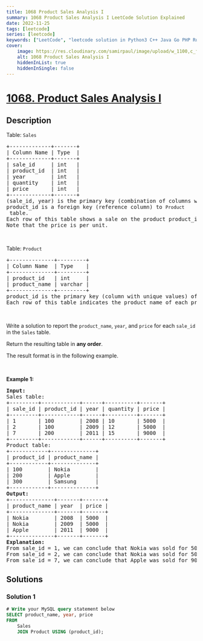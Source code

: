 ```yaml
---
title: 1068 Product Sales Analysis I
summary: 1068 Product Sales Analysis I LeetCode Solution Explained
date: 2022-11-25
tags: [leetcode]
series: [leetcode]
keywords: ["LeetCode", "leetcode solution in Python3 C++ Java Go PHP Ruby Swift TypeScript Rust C# JavaScript C", "1068 Product Sales Analysis I LeetCode Solution Explained in all languages"]
cover:
    image: https://res.cloudinary.com/samirpaul/image/upload/w_1100,c_fit,co_rgb:FFFFFF,l_text:Arial_75_bold:1068 Product Sales Analysis I - Solution Explained/problem-solving.webp
    alt: 1068 Product Sales Analysis I
    hiddenInList: true
    hiddenInSingle: false
---
```



# [1068. Product Sales Analysis I](https://leetcode.com/problems/product-sales-analysis-i)


## Description

<p>Table: <code>Sales</code></p>

<pre>
+-------------+-------+
| Column Name | Type  |
+-------------+-------+
| sale_id     | int   |
| product_id  | int   |
| year        | int   |
| quantity    | int   |
| price       | int   |
+-------------+-------+
(sale_id, year) is the primary key (combination of columns with unique values) of this table.
product_id is a foreign key (reference column) to <code>Product</code> table.
Each row of this table shows a sale on the product product_id in a certain year.
Note that the price is per unit.
</pre>

<p>&nbsp;</p>

<p>Table: <code>Product</code></p>

<pre>
+--------------+---------+
| Column Name  | Type    |
+--------------+---------+
| product_id   | int     |
| product_name | varchar |
+--------------+---------+
product_id is the primary key (column with unique values) of this table.
Each row of this table indicates the product name of each product.
</pre>

<p>&nbsp;</p>

<p>Write a solution to report the <code>product_name</code>, <code>year</code>, and <code>price</code> for each <code>sale_id</code> in the <code>Sales</code> table.</p>

<p>Return the resulting table in <strong>any order</strong>.</p>

<p>The result format is in the following example.</p>

<p>&nbsp;</p>
<p><strong class="example">Example 1:</strong></p>

<pre>
<strong>Input:</strong> 
Sales table:
+---------+------------+------+----------+-------+
| sale_id | product_id | year | quantity | price |
+---------+------------+------+----------+-------+ 
| 1       | 100        | 2008 | 10       | 5000  |
| 2       | 100        | 2009 | 12       | 5000  |
| 7       | 200        | 2011 | 15       | 9000  |
+---------+------------+------+----------+-------+
Product table:
+------------+--------------+
| product_id | product_name |
+------------+--------------+
| 100        | Nokia        |
| 200        | Apple        |
| 300        | Samsung      |
+------------+--------------+
<strong>Output:</strong> 
+--------------+-------+-------+
| product_name | year  | price |
+--------------+-------+-------+
| Nokia        | 2008  | 5000  |
| Nokia        | 2009  | 5000  |
| Apple        | 2011  | 9000  |
+--------------+-------+-------+
<strong>Explanation:</strong> 
From sale_id = 1, we can conclude that Nokia was sold for 5000 in the year 2008.
From sale_id = 2, we can conclude that Nokia was sold for 5000 in the year 2009.
From sale_id = 7, we can conclude that Apple was sold for 9000 in the year 2011.
</pre>

## Solutions

### Solution 1

<!-- tabs:start -->

```sql
# Write your MySQL query statement below
SELECT product_name, year, price
FROM
    Sales
    JOIN Product USING (product_id);
```

<!-- tabs:end -->

<!-- end -->
